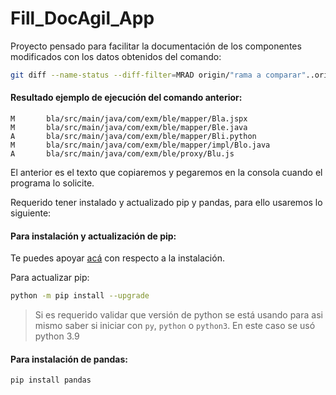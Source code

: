 # Fill_DocAgil_App
<p>Proyecto pensado para facilitar la documentación de los componentes modificados con los datos obtenidos del comando:</p>

```bash
git diff --name-status --diff-filter=MRAD origin/"rama a comparar"..origin/"rama modificada"
```
#### Resultado ejemplo de ejecución del comando anterior:

```text
M       bla/src/main/java/com/exm/ble/mapper/Bla.jspx
M       bla/src/main/java/com/exm/ble/mapper/Ble.java
A       bla/src/main/java/com/exm/ble/mapper/Bli.python
M       bla/src/main/java/com/exm/ble/mapper/impl/Blo.java
A       bla/src/main/java/com/exm/ble/proxy/Blu.js
```
<p>El anterior es el texto que copiaremos y pegaremos en la consola cuando el programa lo solicite.</p>
<p>Requerido tener instalado y actualizado pip y pandas, para ello usaremos lo siguiente:</p>
 
#### Para instalación y actualización de pip:

Te puedes apoyar [acá](https://phoenixnap.com/kb/install-pip-windows) con respecto a la instalación.

Para actualizar pip:
```bash
python -m pip install --upgrade  
```
> Si es requerido validar que versión de python se está usando para asi mismo saber si iniciar con `py`,
> `python` o `python3`. En este caso se usó python 3.9

#### Para instalación de pandas:
```bash
pip install pandas    
```
